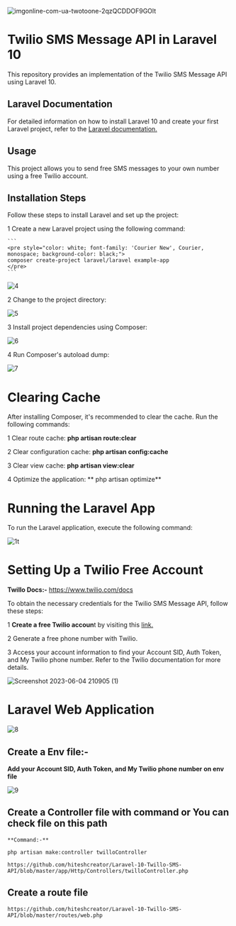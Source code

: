 ![imgonline-com-ua-twotoone-2qzQCDDOF9GOlt](https://github.com/hiteshcreator/Laravel-10-Twillo-SMS-API/assets/86715574/cf72ac5a-0244-46af-8c70-286f038c597f)



# Twilio SMS Message API in Laravel 10


This repository provides an implementation of the Twilio SMS Message API using Laravel 10.


## Laravel Documentation

For detailed information on how to install Laravel 10 and create your first Laravel project, refer to the <a href="https://laravel.com/docs/10.x/installation#your-first-laravel-project" target="_blank">Laravel documentation.</a>


## Usage

This project allows you to send free SMS messages to your own number using a free Twilio account.


## Installation Steps


Follow these steps to install Laravel and set up the project:


1    Create a new Laravel project using the following command:

    ```
    <pre style="color: white; font-family: 'Courier New', Courier, monospace; background-color: black;">
    composer create-project laravel/laravel example-app
    </pre>
    ```

![4](https://github.com/hiteshcreator/Laravel-10-Twillo-SMS-API/assets/86715574/2d2e1016-f588-4d70-9dcd-03e5bde8d88d)


2    Change to the project directory:

![5](https://github.com/hiteshcreator/Laravel-10-Twillo-SMS-API/assets/86715574/91aa4d55-64b8-46cd-86f9-207ea94f8944)


3    Install project dependencies using Composer:


![6](https://github.com/hiteshcreator/Laravel-10-Twillo-SMS-API/assets/86715574/002de70e-3297-4435-90f4-9fe311a7104d)


4    Run Composer's autoload dump:


![7](https://github.com/hiteshcreator/Laravel-10-Twillo-SMS-API/assets/86715574/648b9d98-3450-45e9-8d87-df60584664ea)



#   Clearing Cache


After installing Composer, it's recommended to clear the cache. Run the following commands:


1    Clear route cache:  **php artisan route:clear**
    
2    Clear configuration cache:  **php artisan config:cache**

3    Clear view cache:   **php artisan view:clear**

4   Optimize the application:  ** php artisan optimize**


#   Running the Laravel App

To run the Laravel application, execute the following command:


![1t](https://github.com/hiteshcreator/Laravel-10-Twillo-SMS-API/assets/86715574/26497595-fe3c-4b18-9c28-31be504f4dc2)


#   Setting Up a Twilio Free Account


**Twillo Docs:-**    https://www.twilio.com/docs


To obtain the necessary credentials for the Twilio SMS Message API, follow these steps:


1    **Create a free Twilio accoun**t by visiting this <a href="https://www.twilio.com/try-twilio" target="_blank">link.</a>


2    Generate a free phone number with Twilio.


3    Access your account information to find your Account SID, Auth Token, and My Twilio phone number. Refer to the Twilio documentation for more details.


![Screenshot 2023-06-04 210905 (1)](https://github.com/hiteshcreator/Laravel-10-Twillo-SMS-API/assets/86715574/ea7959a4-c377-43b4-96bc-b997329a498d)




#   Laravel Web Application

![8](https://github.com/hiteshcreator/Laravel-10-Twillo-SMS-API/assets/86715574/9ee5c54e-b3f2-4486-80c5-5869aa91e03e)



##  Create a Env file:-

**Add your Account SID, Auth Token, and My Twilio phone number on env file**

![9](https://github.com/hiteshcreator/Laravel-10-Twillo-SMS-API/assets/86715574/4c612912-90fa-44b9-a9fb-14d4b6fe956f)



## Create a Controller file with command or You can check file on this path

    **Command:-**

    php artisan make:controller twilloController

    https://github.com/hiteshcreator/Laravel-10-Twillo-SMS-API/blob/master/app/Http/Controllers/twilloController.php


##  Create a route file

    https://github.com/hiteshcreator/Laravel-10-Twillo-SMS-API/blob/master/routes/web.php